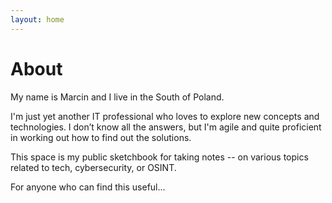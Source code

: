 ```yaml
---
layout: home
---
```

# About

My name is Marcin and I live in the South of Poland.

I'm just yet another IT professional who loves to explore new concepts and technologies. I don’t know all the answers, but I'm agile and quite proficient in working out how to find out the solutions.

This space is my public sketchbook for taking notes -- on various topics related to tech, cybersecurity, or OSINT. 

For anyone who can find this useful...
